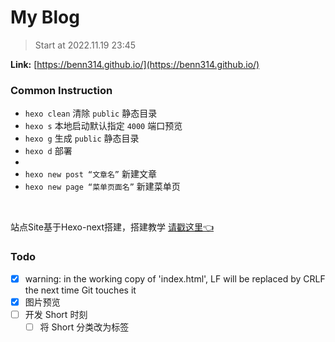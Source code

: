 # My Blog

> Start at 2022.11.19 23:45

**Link:** [https://benn314.github.io/](https://benn314.github.io/)

### Common Instruction

- `hexo clean` 清除 `public` 静态目录
- `hexo s` 本地启动默认指定 `4000` 端口预览
- `hexo g` 生成 `public` 静态目录
- `hexo d` 部署
- 
- `hexo new post “文章名”` 新建文章
- `hexo new page “菜单页面名”` 新建菜单页

<br />

站点Site基于Hexo-next搭建，搭建教学 [请戳这里👈](https://juejin.cn/post/7169115268944560135)


### Todo

- [X] warning: in the working copy of 'index.html', LF will be replaced by CRLF the next time Git touches it
- [x] 图片预览
- [ ] 开发 Short 时刻
  - [ ] 将 Short 分类改为标签
